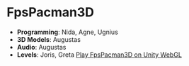 # FpsPacman3D
- **Programming**: Nida, Agne, Ugnius
- **3D Models**: Augustas
- **Audio**: Augustas
- **Levels**: Joris, Greta
[Play FpsPacman3D on Unity WebGL](https://play.unity.com/mg/other/webgl-builds-410668)
